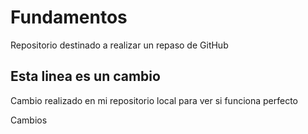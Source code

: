 # Fundamentos
Repositorio destinado a realizar un repaso de GitHub
## Esta linea es un cambio
Cambio realizado en mi repositorio local para ver si funciona perfecto


Cambios
